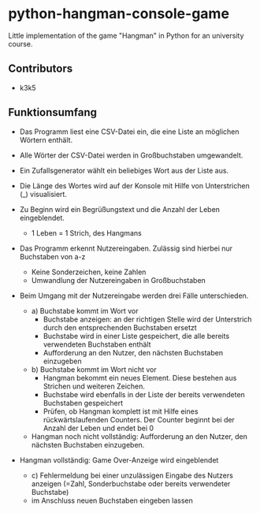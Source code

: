 # python-hangman-console-game

Little implementation of the game "Hangman" in Python for an university course.

## Contributors
- k3k5

## Funktionsumfang

- Das Programm liest eine CSV-Datei ein, die eine Liste an möglichen Wörtern enthält.
- Alle Wörter der CSV-Datei werden in Großbuchstaben umgewandelt.
- Ein Zufallsgenerator wählt ein beliebiges Wort aus der Liste aus.
- Die Länge des Wortes wird auf der Konsole mit Hilfe von Unterstrichen (_) visualisiert.
- Zu Beginn wird ein Begrüßungstext und die Anzahl der Leben eingeblendet.
  * 1 Leben = 1 Strich, des Hangmans 
- Das Programm erkennt Nutzereingaben. Zulässig sind hierbei nur Buchstaben von a-z
  * Keine Sonderzeichen, keine Zahlen
  * Umwandlung der Nutzereingaben in Großbuchstaben

- Beim Umgang mit der Nutzereingabe werden drei Fälle unterschieden.
  * a) Buchstabe kommt im Wort vor
    * Buchstabe anzeigen: an der richtigen Stelle wird der Unterstrich durch den entsprechenden Buchstaben ersetzt 
    * Buchstabe wird in einer Liste gespeichert, die alle bereits verwendeten Buchstaben enthält
    * Aufforderung an den Nutzer, den nächsten Buchstaben einzugeben
  * b) Buchstabe kommt im Wort nicht vor
    * Hangman bekommt ein neues Element. Diese bestehen aus Strichen und weiteren Zeichen.
    * Buchstabe wird ebenfalls in der Liste der bereits verwendeten Buchstaben gespeichert
    * Prüfen, ob Hangman komplett ist mit Hilfe eines rückwärtslaufenden Counters. Der Counter beginnt bei der Anzahl der Leben und endet bei 0
  * Hangman noch nicht vollständig: Aufforderung an den Nutzer, den nächsten Buchstaben einzugeben.
- Hangman vollständig: Game Over-Anzeige wird eingeblendet
  * c) Fehlermeldung bei einer unzulässigen Eingabe des Nutzers anzeigen (=Zahl, Sonderbuchstabe oder bereits verwendeter Buchstabe)
  * im Anschluss neuen Buchstaben eingeben lassen
